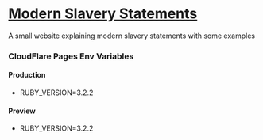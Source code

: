 # [Modern Slavery Statements](https://modernslaverystatements.com)

A small website explaining modern slavery statements with some examples

### CloudFlare Pages Env Variables 

#### Production
- RUBY_VERSION=3.2.2

#### Preview
- RUBY_VERSION=3.2.2
